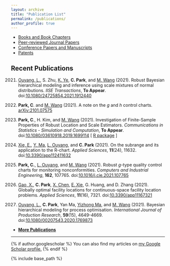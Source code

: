 ```yaml
---
layout: archive
title: "Publication List"
permalink: /publications/
author_profile: true
---
```

+ [Books and Book Chapters](/publications/pub-book)
+ [Peer-reviewed Journal Papers](/publications/pub-journal)
+ [Conference Papers and Manuscripts](/publications/pub-conf)
+ [Patents](/publications/pub-patent)

Recent Publications
------
2021. [Ouyang, L.](https://cn.linkedin.com/in/linhan-ouyang-94834b41), 
S. Zhu, [K. Ye](https://business.utsa.edu/faculty/keying-ye/), 
**C. Park**, and [M. Wang](https://business.utsa.edu/faculty/min-wang-ph-d/) (2021).
Robust Bayesian hierarchical modeling and inference using scale mixtures of normal distributions.
_IISE Transactions_, **To Appear**.
doi:[10.1080/24725854.2021.1912440](https://doi.org/10.1080/24725854.2021.1912440)

2021. **Park, C**. and [M. Wang](https://business.utsa.edu/faculty/min-wang-ph-d/) (2021).
A note on the _g_ and _h_ control charts.
[arXiv:2101.07575](https://arxiv.org/abs/2101.07575) 

2021. **Park, C**., H. Kim, and [M. Wang](https://business.utsa.edu/faculty/min-wang-ph-d/) (2021).
Investigation of Finite-Sample Properties of Robust Location and Scale Estimators.
_Communications in Statistics - Simulation and Computation_, **To Appear**.
doi:[10.1080/03610918.2019.1699114](https://doi.org/10.1080/03610918.2019.1699114)
[ [R package](https://appliedstat.github.io/R/R-package-3/) ]

2021. [Xie, E.](https://www.researchgate.net/profile/Xie-En-3),
[Y. Ma](https://www.researchgate.net/profile/Yi_Zhong_Ma),
[L. Ouyang](https://cn.linkedin.com/in/linhan-ouyang-94834b41), and **C. Park** (2021).
On the subrange and its application to the R-chart.
_Applied Sciences_,  **11**(24), 11632.
doi:[10.3390/app112411632](https://doi.org/10.3390/app112411632)

2021. **Park, C.**, [L. Ouyang](https://cn.linkedin.com/in/linhan-ouyang-94834b41),
and [M. Wang](https://business.utsa.edu/faculty/min-wang-ph-d/) (2021).
Robust _g_-type quality control charts for monitoring nonconformities.
_Computers and Industrial Engineering_, **162**, 107765.
doi:[10.1016/j.cie.2021.107765](https://doi.org/10.1016/j.cie.2021.107765)

2021. [Gao, X.](https://scholar.google.com/citations?hl=en&user=m4srPiYAAAAJ), **C. Park**,
[X. Chen](https://www.researchgate.net/profile/Xiaopeng-Chen-12),
[E. Xie](https://www.researchgate.net/profile/Xie-En-3),
G. Huang, and D. Zhang (2021).
Globally optimal facility locations for continuous-space facility location problems.
_Applied Sciences_, **11**(16), 7321.
doi:[10.3390/app11167321](https://doi.org/10.3390/app11167321)

2021. [Ouyang, L.](https://cn.linkedin.com/in/linhan-ouyang-94834b41), **C. Park**,
Yan Ma, [Yizhong Ma](https://www.researchgate.net/profile/Yi_Zhong_Ma), and [M. Wang](https://business.utsa.edu/faculty/min-wang-ph-d/) (2021).
Bayesian hierarchical modeling for process optimisation.
_International Journal of Production Research_, **59**(15), 4649-4669. 
doi:[10.1080/00207543.2020.1769873](https://doi.org/10.1080/00207543.2020.1769873)

* [ **More Publications** ](https://appliedstat.github.io/publications/pub-journal/)

---
{% if author.googlescholar %}
  You can also find my articles on <u><a href="{{author.googlescholar}}">my Google Scholar profile</a>.</u>
{% endif %}

{% include base_path %}
